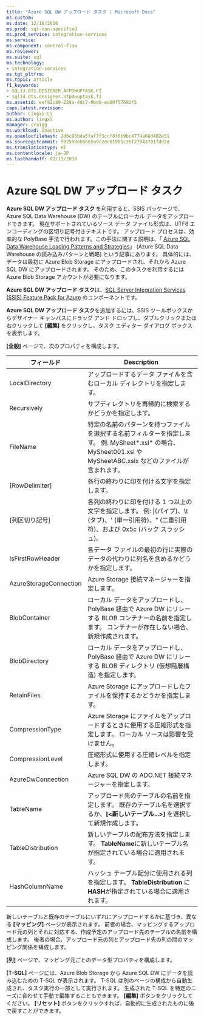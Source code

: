 ```yaml
---
title: "Azure SQL DW アップロード タスク | Microsoft Docs"
ms.custom: 
ms.date: 12/16/2016
ms.prod: sql-non-specified
ms.prod_service: integration-services
ms.service: 
ms.component: control-flow
ms.reviewer: 
ms.suite: sql
ms.technology:
- integration-services
ms.tgt_pltfrm: 
ms.topic: article
f1_keywords:
- SQL13.DTS.DESIGNER.AFPDWUPTASK.F1
- sql14.dts.designer.afpdwuptask.f1
ms.assetid: eef82c89-228a-4dc7-9bd0-ea00f57692f5
caps.latest.revision: 
author: Lingxi-Li
ms.author: lingxl
manager: craigg
ms.workload: Inactive
ms.openlocfilehash: 2d6c95bda5faf7f3ccf8f6b9bc4774a66d482e51
ms.sourcegitcommit: f02598eb8665a9c2dc01991c36f27943701fdd2d
ms.translationtype: HT
ms.contentlocale: ja-JP
ms.lasthandoff: 02/13/2018
---
```

# <a name="azure-sql-dw-upload-task"></a>Azure SQL DW アップロード タスク
**Azure SQL DW アップロード タスク** を利用すると、SSIS パッケージで、Azure SQL Data Warehouse (DW) のテーブルにローカル データをアップロードできます。 現在サポートされているソース データ ファイル形式は、UTF8 エンコーディングの区切り記号付きテキストです。 アップロード プロセスは、効率的な PolyBase 手法で行われます。この手法に関する説明は、「 [Azure SQL Data Warehouse Loading Patterns and Strategies](https://blogs.msdn.microsoft.com/sqlcat/2016/02/06/azure-sql-data-warehouse-loading-patterns-and-strategies/)」 (Azure SQL Data Warehouse の読み込みパターンと戦略) という記事にあります。 具体的には、データは最初に Azure Blob Storage にアップロードされ、それから Azure SQL DW にアップロードされます。 そのため、このタスクを利用するには Azure Blob Storage アカウントが必要になります。

**Azure SQL DW アップロード タスク**は、[SQL Server Integration Services (SSIS) Feature Pack for Azure](../../integration-services/azure-feature-pack-for-integration-services-ssis.md) のコンポーネントです。

**Azure SQL DW アップロード タスク**を追加するには、SSIS ツールボックスからデザイナー キャンバスにドラッグ アンド ドロップし、ダブルクリックまたは右クリックして **[編集]** をクリックし、タスク エディター ダイアログ ボックスを表示します。

**[全般]** ページで、次のプロパティを構成します。

フィールド|Description
-----|-----------
LocalDirectory|アップロードするデータ ファイルを含むローカル ディレクトリを指定します。
Recursively|サブディレクトリを再帰的に検索するかどうかを指定します。
FileName|特定の名前のパターンを持つファイルを選択する名前フィルターを指定します。 例: MySheet*.xsl\* の場合、MySheet001.xsl や MySheetABC.xslx などのファイルが含まれます。
[RowDelimiter]|各行の終わりに印を付ける文字を指定します。
[列区切り記号]|各列の終わりに印を付ける 1 つ以上の文字を指定します。 例: &#124;(パイプ)、\t (タブ)、' (単一引用符)、" (二重引用符)、および 0x5c (バック スラッシュ)。
IsFirstRowHeader|各データ ファイルの最初の行に実際のデータの代わりに列名を含めるかどうかを指定します。
AzureStorageConnection|Azure Storage 接続マネージャーを指定します。
BlobContainer|ローカル データをアップロードし、PolyBase 経由で Azure DW にリレーする BLOB コンテナーの名前を指定します。 コンテナーが存在しない場合、新規作成されます。
BlobDirectory|ローカル データをアップロードし、PolyBase 経由で Azure DW にリレーする BLOB ディレクトリ (仮想階層構造) を指定します。
RetainFiles|Azure Storage にアップロードしたファイルを保持するかどうかを指定します。
CompressionType|Azure Storage にファイルをアップロードするときに使用する圧縮形式を指定します。 ローカル ソースは影響を受けません。
CompressionLevel|圧縮形式に使用する圧縮レベルを指定します。
AzureDwConnection|Azure SQL DW の ADO.NET 接続マネージャーを指定します。
TableName|アップロード先のテーブルの名前を指定します。 既存のテーブル名を選択するか、**[\<新しいテーブル...>]** を選択して新規作成します。
TableDistribution|新しいテーブルの配布方法を指定します。 **TableName**に新しいテーブル名が指定されている場合に適用されます。
HashColumnName|ハッシュ テーブル配分に使用される列を指定します。 **TableDistribution** に **HASH**が指定されている場合に適用されます。

新しいテーブルと既存のテーブルにいずれにアップロードするかに基づき、異なる **[マッピング]** ページが表示されます。 前者の場合、マッピングするアップロード元の列とそれに対応する、作成予定のアップロード先のテーブルの名前を構成します。 後者の場合、アップロード元の列とアップロード先の列の間のマッピング関係を構成します。

**[列]** ページで、マッピング元ごとのデータ型プロパティを構成します。

**[T-SQL]** ページには、Azure Blob Storage から Azure SQL DW にデータを読み込むための T-SQL が表示されます。 T-SQL は別のページの構成から自動生成され、タスク実行の一部として実行されます。 生成された T-SQL を特定のニーズに合わせて手動で編集することもできます。 **[編集]** ボタンをクリックしてください。 **[リセット]** ボタンをクリックすれば、自動的に生成されたものに後で戻すことができます。

